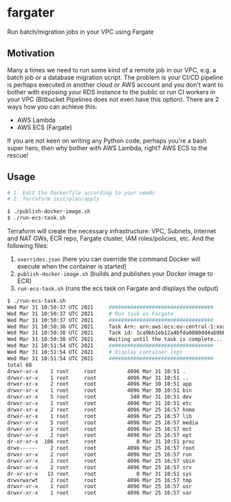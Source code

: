 # fargater
Run batch/migration jobs in your VPC using Fargate

## Motivation
Many a times we need to run some kind of a remote job in our VPC, e.g. a batch job or a database migration script. 
The problem is your CI/CD pipeline is perhaps executed in another cloud or AWS account and you don't want to bother with exposing your RDS instance to the public or run CI workers in your VPC (Bitbucket Pipelines does not even have this option).
There are 2 ways how you can achieve this:
* AWS Lambda
* AWS ECS (Fargate)

If you are not keen on writing any Python code, perhaps you're a bash super hero, then why bother with AWS Lambda, right? AWS ECS to the rescue!

## Usage
```bash
# 1. Edit the Dockerfile according to your needs
# 2. Terraform init/plan/apply

$ ./publish-docker-image.sh
$ ./run-ecs-task.sh
```

Terraform will create the necessary infrastructure: VPC, Subnets, Internet and NAT GWs, ECR repo, Fargate cluster, IAM roles/policies, etc. And the following files:
1. ``overrides.json`` (here you can override the command Docker will execute when the container is started)
1. ``publish-docker-image.sh`` (builds and publishes your Docker image to ECR)
3. ``run-ecs-task.sh`` (runs the ecs task on Fargate and displays the output)

```bash
$ ./run-ecs-task.sh
Wed Mar 31 10:50:37 UTC 2021 	 ##################################
Wed Mar 31 10:50:37 UTC 2021 	 # Run task on Fargate
Wed Mar 31 10:50:37 UTC 2021 	 ##################################
Wed Mar 31 10:50:38 UTC 2021 	 Task Arn: arn:aws:ecs:eu-central-1:xxxxxxxxxxxx:task/fargater-dev/1ca9bb1eb12a4bfda0080dd4ab9bbf4e
Wed Mar 31 10:50:38 UTC 2021 	 Task id: 1ca9bb1eb12a4bfda0080dd4ab9bbf4e
Wed Mar 31 10:50:38 UTC 2021 	 Waiting until the task is complete...
Wed Mar 31 10:51:54 UTC 2021 	 ##################################
Wed Mar 31 10:51:54 UTC 2021 	 # Display container logs
Wed Mar 31 10:51:54 UTC 2021 	 ##################################
total 68
drwxr-xr-x    1 root     root          4096 Mar 31 10:51 .
drwxr-xr-x    1 root     root          4096 Mar 31 10:51 ..
drwxr-xr-x    2 root     root          4096 Mar 30 10:51 app
drwxr-xr-x    1 root     root          4096 Mar 30 10:51 bin
drwxr-xr-x    5 root     root           340 Mar 31 10:51 dev
drwxr-xr-x    1 root     root          4096 Mar 31 10:51 etc
drwxr-xr-x    2 root     root          4096 Mar 25 16:57 home
drwxr-xr-x    1 root     root          4096 Mar 25 16:57 lib
drwxr-xr-x    5 root     root          4096 Mar 25 16:57 media
drwxr-xr-x    2 root     root          4096 Mar 25 16:57 mnt
drwxr-xr-x    2 root     root          4096 Mar 25 16:57 opt
dr-xr-xr-x  106 root     root             0 Mar 31 10:51 proc
drwx------    2 root     root          4096 Mar 25 16:57 root
drwxr-xr-x    2 root     root          4096 Mar 25 16:57 run
drwxr-xr-x    2 root     root          4096 Mar 25 16:57 sbin
drwxr-xr-x    2 root     root          4096 Mar 25 16:57 srv
dr-xr-xr-x   13 root     root             0 Mar 31 10:51 sys
drwxrwxrwt    2 root     root          4096 Mar 25 16:57 tmp
drwxr-xr-x    1 root     root          4096 Mar 25 16:57 usr
drwxr-xr-x    1 root     root          4096 Mar 25 16:57 var
```
